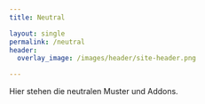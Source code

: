 ```yaml
---
title: Neutral

layout: single
permalink: /neutral
header:
  overlay_image: /images/header/site-header.png

---
```


Hier stehen die neutralen Muster und Addons.
